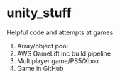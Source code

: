 # unity_stuff
Helpful code and attempts at games

1. Array/object pool
2. AWS GameLift inc build pipeline
3. Multiplayer game/PS5/Xbox
4. Game in GitHub

